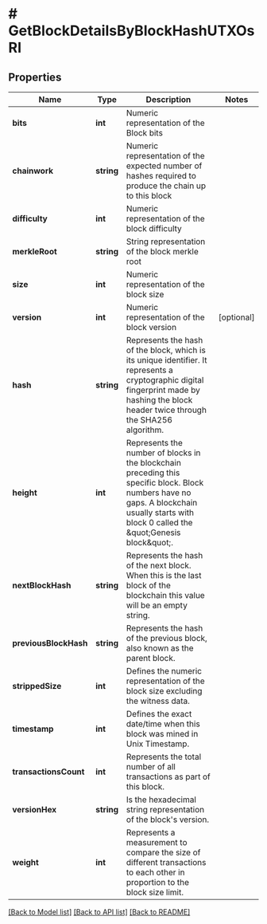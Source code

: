 # # GetBlockDetailsByBlockHashUTXOsRI

## Properties

Name | Type | Description | Notes
------------ | ------------- | ------------- | -------------
**bits** | **int** | Numeric representation of the Block bits |
**chainwork** | **string** | Numeric representation of the expected number of hashes required to produce the chain up to this block |
**difficulty** | **int** | Numeric representation of the block difficulty |
**merkleRoot** | **string** | String representation of the block merkle root |
**size** | **int** | Numeric representation of the block size |
**version** | **int** | Numeric representation of the block version | [optional]
**hash** | **string** | Represents the hash of the block, which is its unique identifier. It represents a cryptographic digital fingerprint made by hashing the block header twice through the SHA256 algorithm. |
**height** | **int** | Represents the number of blocks in the blockchain preceding this specific block. Block numbers have no gaps. A blockchain usually starts with block 0 called the \&quot;Genesis block\&quot;. |
**nextBlockHash** | **string** | Represents the hash of the next block. When this is the last block of the blockchain this value will be an empty string. |
**previousBlockHash** | **string** | Represents the hash of the previous block, also known as the parent block. |
**strippedSize** | **int** | Defines the numeric representation of the block size excluding the witness data. |
**timestamp** | **int** | Defines the exact date/time when this block was mined in Unix Timestamp. |
**transactionsCount** | **int** | Represents the total number of all transactions as part of this block. |
**versionHex** | **string** | Is the hexadecimal string representation of the block&#39;s version. |
**weight** | **int** | Represents a measurement to compare the size of different transactions to each other in proportion to the block size limit. |

[[Back to Model list]](../../README.md#models) [[Back to API list]](../../README.md#endpoints) [[Back to README]](../../README.md)

